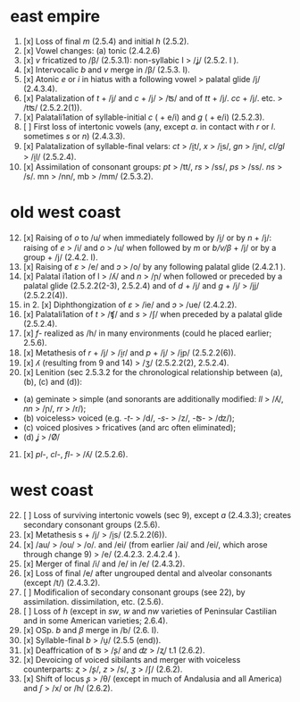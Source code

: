 # east empire

1. [x] Loss of final *m* (2.5.4) and initial *h* (2.5.2).
3. [x] Vowel changes: (a) tonic (2.4.2.6) 
4. [x] *v* fricatized to /β/ (2.5.3.1): non-syllabic I > /ʝ/ (2.5.2. l ).
5. [x] Intervocalic *b* and *v* merge in /β/ (2.5.3. I).
6. [x] Atonic *e* or *i* in hiatus with a following vowel > palatal glide /j/ (2.4.3.4).
7. [x] Palatalization of *t* + /j/ and *c* + /j/ > /ʦ/ and of *tt* + /j/. *cc* + /j/. etc. > /tʦ/ (2.5.2.2(1)).
8. [x] Palatali1ation of syllable-initial *c* ( + e/i) and *g* ( + e/i) (2.5.2.3).
9. [ ] First loss of intertonic vowels (any, except *a*. in contact with *r* or *l*. sometimes *s* or *n*) (2.4.3.3).
10. [x] Palatalization of syllable-final velars: *ct* > /i̯t/, *x* > /i̯s/, *gn* > /i̯n/, *cl/gl* > /i̯l/ (2.5.2.4).
11. [x] Assimilation of consonant groups: *pt* > /tt/, *rs* > /ss/, *ps* > /ss/. *ns* > /s/. mn > /nn/, mb > /mm/ (2.5.3.2).

# old west coast

12. [x] Raising of *o* to /u/ when immediately followed by /i̯/ or by *n* + /j/: raising of *e* > /i/ and *o* > /u/ when followed by *m* or *b/v/β* + /j/ or by a group + /j/ (2.4.2. I).
13. [x] Raising of *ɛ* > /e/ and *ɔ* > /o/ by any following palatal glide (2.4.2.1 ).
14. [x] Palatal i1ation of l > /ʎ/ and *n* > /ɲ/ when followed or preceded by a palatal glide (2.5.2.2(2-3), 2.5.2.4) and of *d* + /j/ and *g* + /j/ > /jj/ (2.5.2.2(4)).
15. in 2. [x] Diphthongization of *ɛ* > /ie/ and *ɔ* > /ue/ (2.4.2.2).
16. [x] Palatali1ation of *t* > /ʧ/ and *s* > /ʃ/ when preceded by a palatal glide (2.5.2.4).
17. [x] *f-* realized as /h/ in many environments (could he placed earlier; 2.5.6).
18. [x] Metathesis of *r* + /j/ > /i̯ɾ/ and *p* + /j/ > /i̯p/ (2.5.2.2(6)).
19. [x] *ʎ* (resulting from 9 and 14) > /ʒ/ (2.5.2.2(2), 2.5.2.4).
20. [x] Lenition (sec 2.5.3.2 for the chronological relationship between (a), (b), (c) and (d)):
  - (a) geminate > simple (and sonorants are additionally modified: *ll* > /ʎ/, *nn* > /ɲ/, *rr* > /r/);
  - (b) voiceless> voiced (e.g. *-t-* > /d/, *-s-* > /z/, *-ʦ-* > /ʣ/);
  - (c) voiced plosives > fricatives (and arc often eliminated);
  - (d) *ʝ* > /Ø/
21. [x] *pl-*, *cl-*, *fl-* > /ʎ/ (2.5.2.6).

# west coast

22. [ ] Loss of surviving intertonic vowels (sec 9), except *a* (2.4.3.3); creates secondary consonant groups (2.5.6). 
23. [x] Metathesis s + /j/ > /i̯s/ (2.5.2.2(6)).
24. [x] /au/ > /ou/ > /o/. and /ei/ (from earlier /ai/ and /ei/, which arose through change 9) > /e/ (2.4.2.3. 2.4.2.4 ).
25. [x] Merger of final /i/ and /e/ in /e/ (2.4.3.2).
26. [x] Loss of final /e/ after ungrouped dental and alveolar consonants (except /t/) (2.4.3.2).
27. [ ] Modificalion of secondary consonant groups (see 22), by assimilation. dissimilation, etc. (2.5.6).
28. [ ] Loss of *h* (except in *sw*, *w* and *nw* varieties of Peninsular Castilian and in some American varieties; 2.6.4).
29. [x] OSp. *b* and *β* merge in /b/ (2.6. I).
30. [x] Syllable-final *b* > /u̯/ (2.5.5 (end)).
31. [x] Deaffrication of *ʦ* > /ʂ/ and *ʣ* > /ʐ/ t.1 (2.6.2).
32. [x] Devoicing of voiced sibilants and merger with voiceless counterparts: *ʐ* > /ʂ/, *z* > /s/, *ʒ* > /ʃ/ (2.6.2).
33. [x] Shift of locus *ʂ* > /θ/ (except in much of Andalusia and all America) and *ʃ* > /x/ or /h/ (2.6.2). 
